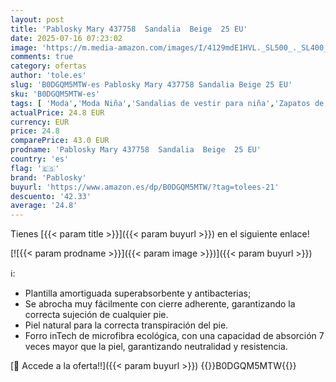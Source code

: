 ```yaml
---
layout: post
title: 'Pablosky Mary 437758  Sandalia  Beige  25 EU'
date: 2025-07-16 07:23:02
image: 'https://m.media-amazon.com/images/I/4129mdE1HVL._SL500_._SL400_.jpg'
comments: true
category: ofertas
author: 'tole.es'
slug: 'B0DGQM5MTW-es Pablosky Mary 437758 Sandalia Beige 25 EU'
sku: 'B0DGQM5MTW-es'
tags: [ 'Moda','Moda Niña','Sandalias de vestir para niña','Zapatos de niña','pablosky','sandalia','🇪🇸', ]
actualPrice: 24.8 EUR
currency: EUR
price: 24.8
comparePrice: 43.0 EUR
prodname: 'Pablosky Mary 437758  Sandalia  Beige  25 EU'
country: 'es'
flag: '🇪🇸'
brand: 'Pablosky'
buyurl: 'https://www.amazon.es/dp/B0DGQM5MTW/?tag=tolees-21'
descuento: '42.33'
average: '24.8'
---
```


Tienes [{{< param title >}}]({{< param buyurl >}}) en el siguiente enlace!

[![{{< param prodname >}}]({{< param image >}})]({{< param buyurl >}})

ℹ️:

- Plantilla amortiguada superabsorbente y antibacterias;
- Se abrocha muy fácilmente con cierre adherente, garantizando la correcta sujeción de cualquier pie.
- Piel natural para la correcta transpiración del pie.
- Forro inTech de microfibra ecológica, con una capacidad de absorción 7 veces mayor que la piel, garantizando neutralidad y resistencia.

[🛒 Accede a la oferta!!]({{< param buyurl >}})
{{<world>}}B0DGQM5MTW{{</world>}}
